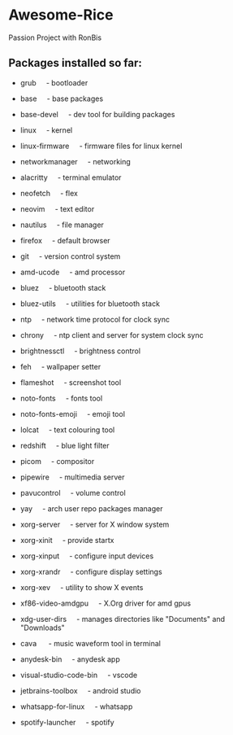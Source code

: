 # Awesome-Rice
Passion Project with RonBis

## Packages installed so far:

- grub&nbsp;&nbsp;&nbsp;&nbsp;&nbsp;- bootloader
- base&nbsp;&nbsp;&nbsp;&nbsp;&nbsp;- base packages
- base-devel&nbsp;&nbsp;&nbsp;&nbsp;&nbsp;- dev tool for building packages
- linux&nbsp;&nbsp;&nbsp;&nbsp;&nbsp;- kernel
- linux-firmware&nbsp;&nbsp;&nbsp;&nbsp;&nbsp;- firmware files for linux kernel
- networkmanager&nbsp;&nbsp;&nbsp;&nbsp;&nbsp;- networking
- alacritty&nbsp;&nbsp;&nbsp;&nbsp;&nbsp;- terminal emulator
- neofetch&nbsp;&nbsp;&nbsp;&nbsp;&nbsp;- flex
- neovim&nbsp;&nbsp;&nbsp;&nbsp;&nbsp;- text editor
- nautilus&nbsp;&nbsp;&nbsp;&nbsp;&nbsp;- file manager
- firefox&nbsp;&nbsp;&nbsp;&nbsp;&nbsp;- default browser
- git&nbsp;&nbsp;&nbsp;&nbsp;&nbsp;- version control system
- amd-ucode&nbsp;&nbsp;&nbsp;&nbsp;&nbsp;- amd processor
- bluez&nbsp;&nbsp;&nbsp;&nbsp;&nbsp;- bluetooth stack
- bluez-utils&nbsp;&nbsp;&nbsp;&nbsp;&nbsp;- utilities for bluetooth stack
- ntp&nbsp;&nbsp;&nbsp;&nbsp;&nbsp;- network time protocol for clock sync
- chrony&nbsp;&nbsp;&nbsp;&nbsp;&nbsp;- ntp client and server for system clock sync
- brightnessctl&nbsp;&nbsp;&nbsp;&nbsp;&nbsp;- brightness control
- feh&nbsp;&nbsp;&nbsp;&nbsp;&nbsp;- wallpaper setter
- flameshot&nbsp;&nbsp;&nbsp;&nbsp;&nbsp;- screenshot tool
- noto-fonts&nbsp;&nbsp;&nbsp;&nbsp;&nbsp;- fonts tool
- noto-fonts-emoji&nbsp;&nbsp;&nbsp;&nbsp;&nbsp;- emoji tool
- lolcat&nbsp;&nbsp;&nbsp;&nbsp;&nbsp;- text colouring tool
- redshift&nbsp;&nbsp;&nbsp;&nbsp;&nbsp;- blue light filter
- picom&nbsp;&nbsp;&nbsp;&nbsp;&nbsp;- compositor
- pipewire&nbsp;&nbsp;&nbsp;&nbsp;&nbsp;- multimedia server
- pavucontrol&nbsp;&nbsp;&nbsp;&nbsp;&nbsp;- volume control
- yay&nbsp;&nbsp;&nbsp;&nbsp;&nbsp;- arch user repo packages manager
- xorg-server&nbsp;&nbsp;&nbsp;&nbsp;&nbsp;- server for X window system
- xorg-xinit&nbsp;&nbsp;&nbsp;&nbsp;&nbsp;- provide startx
- xorg-xinput&nbsp;&nbsp;&nbsp;&nbsp;&nbsp;- configure input devices
- xorg-xrandr&nbsp;&nbsp;&nbsp;&nbsp;&nbsp;- configure display settings
- xorg-xev&nbsp;&nbsp;&nbsp;&nbsp;&nbsp;- utility to show X events
- xf86-video-amdgpu&nbsp;&nbsp;&nbsp;&nbsp;&nbsp;- X.Org driver for amd gpus
- xdg-user-dirs&nbsp;&nbsp;&nbsp;&nbsp;&nbsp;- manages directories like "Documents" and "Downloads"
- cava&nbsp;&nbsp;&nbsp;&nbsp;&nbsp; - music waveform tool in terminal

- anydesk-bin&nbsp;&nbsp;&nbsp;&nbsp;&nbsp;- anydesk app
- visual-studio-code-bin&nbsp;&nbsp;&nbsp;&nbsp;&nbsp;- vscode
- jetbrains-toolbox&nbsp;&nbsp;&nbsp;&nbsp;&nbsp;- android studio
- whatsapp-for-linux&nbsp;&nbsp;&nbsp;&nbsp;&nbsp;- whatsapp
- spotify-launcher&nbsp;&nbsp;&nbsp;&nbsp;&nbsp;- spotify







